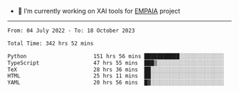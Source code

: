 - 🔭 I’m currently working on XAI tools for [EMPAIA](https://en.empaia.org/) project

---

<!--START_SECTION:waka-->

```txt
From: 04 July 2022 - To: 18 October 2023

Total Time: 342 hrs 52 mins

Python                     151 hrs 56 mins ███████████░░░░░░░░░░░░░░   44.31 %
TypeScript                 47 hrs 55 mins  ███▒░░░░░░░░░░░░░░░░░░░░░   13.98 %
TeX                        28 hrs 36 mins  ██░░░░░░░░░░░░░░░░░░░░░░░   08.34 %
HTML                       25 hrs 11 mins  ██░░░░░░░░░░░░░░░░░░░░░░░   07.35 %
YAML                       20 hrs 56 mins  █▓░░░░░░░░░░░░░░░░░░░░░░░   06.11 %
```

<!--END_SECTION:waka-->
